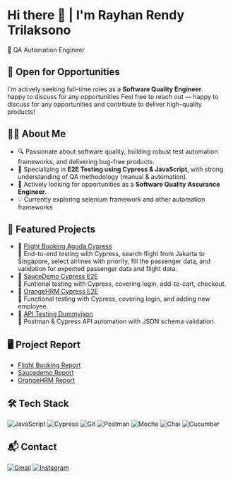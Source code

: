 # Hi there 👋 | I'm Rayhan Rendy Trilaksono
🎯 QA Automation Engineer

## 💼 Open for Opportunities
I'm actively seeking full-time roles as a **Software Quality Engineer**.  
happy to discuss for any opportunities
Feel free to reach out — happy to discuss for any opportunities and contribute to deliver high-quality products!

## 👨‍💻 About Me
- 🔍 Passionate about software quality, building robust test automation frameworks, and delivering bug-free products.
- 🧪 Specializing in **E2E Testing using Cypress & JavaScript**, with strong understanding of QA methodology (manual & automation).
- 🚀 Actively looking for opportunities as a **Software Quality Assurance Engineer**.
- 💡 Currently exploring selenium framework and other automation frameworks

## 🚀 Featured Projects
- 🔗 [Flight Booking Agoda Cypress](https://github.com/rayhanrndy/flight-booking-agoda)  
  🚀 End-to-end testing with Cypress, search flight from Jakarta to Singapore, select airlines with priority, fill the passenger data, and validation for expected passenger data and flight data.
- 🔗 [SauceDemo Cypress E2E](https://github.com/rayhanrndy/features-testing-saucedemo)  
  🚀 Funtional testing with Cypress, covering login, add-to-cart, checkout.
- 🔗 [OrangeHRM Cypress E2E](https://github.com/rayhanrndy/orangehrm-automation)  
  🚀 Functional testing with Cypress, covering login, and adding new employee.
- 🔗 [API Testing Dummyjson](https://github.com/rayhanrndy/api-testing-dummyjson)  
  🧪 Postman & Cypress API automation with JSON schema validation.

## 🖥️ Project Report
- [Flight Booking Report](https://github.com/rayhanrndy/flight-booking-agoda/blob/main/cypress/html-report/cypress/reports/mochawesome.html)
- [Saucedemo Report](https://github.com/rayhanrndy/features-testing-saucedemo/blob/main/cypress/reports/html-report/cypress/reports/merge/report.html)
- [OrangeHRM Report](https://github.com/rayhanrndy/orangehrm-automation/blob/main/cypress/reports/html-report/cypress/reports/merge/report.html)

## 🛠 Tech Stack
![JavaScript](https://img.shields.io/badge/JavaScript-F7DF1E?style=flat&logo=javascript&logoColor=black)
![Cypress](https://img.shields.io/badge/Cypress-17202C?style=flat&logo=cypress&logoColor=white)
![Git](https://img.shields.io/badge/Git-F05032?style=flat&logo=git&logoColor=white)
![Postman](https://img.shields.io/badge/Postman-FF6C37?style=flat&logo=postman&logoColor=white)
![Mocha](https://img.shields.io/badge/Mocha-967969?style=flat&logo=mocha&logoColor=white)
![Chai](https://img.shields.io/badge/Chai-FFFFFF?style=flat&logo=chai&logoColor=a40802)
![Cucumber](https://img.shields.io/badge/Cucumber-85A16A?style=flat&logo=cucumber&logoColor=white)

## 📬 Contact
[![Gmail](https://img.shields.io/badge/Gmail-D14836?style=flat&logo=gmail&logoColor=white)](mailto:rayhanrendy17@gmail.com)
[![Instagram](https://img.shields.io/badge/Instagram-E4405F?style=flat&logo=instagram&logoColor=white)](https://instagram.com/rayhanrndy)
